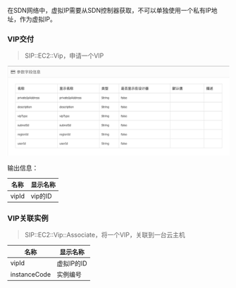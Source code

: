 在SDN网络中，虚拟IP需要从SDN控制器获取，不可以单独使用一个私有IP地址，作为虚拟IP。

### VIP交付

> SIP::EC2::Vip，申请一个VIP

![img](..\image\vip-param.png)

输出信息：

| 名称    | 显示名称   |
| ----- | ------ |
| vipId | vip的ID |

### VIP关联实例

> SIP::EC2::Vip::Associate，将一个VIP，关联到一台云主机

| 名称           | 显示名称    |
| ------------ | ------- |
| vipId        | 虚拟IP的ID |
| instanceCode | 实例编号    |

